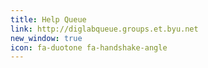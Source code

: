 ```yaml
---
title: Help Queue
link: http://diglabqueue.groups.et.byu.net
new_window: true
icon: fa-duotone fa-handshake-angle
---
```

